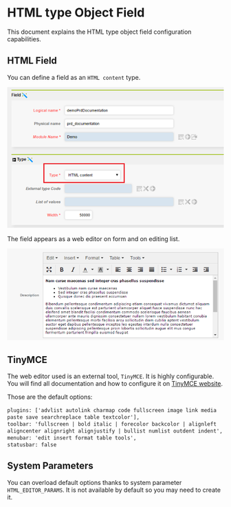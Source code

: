 HTML type Object Field
======================

This document explains the HTML type object field configuration capabilities.

HTML Field
----------

You can define a field as an `HTML content` type.

![](html-field-type.png)

The field appears as a web editor on form and on editing list.

![](html-field-display.png)


TinyMCE
-------
The web editor used is an external tool, `TinyMCE`. It is highly configurable. You will find all documentation and how to configure it on <a href="https://www.tinymce.com/docs/" target="_blank">TinyMCE website</a>.

Those are the default options:

	plugins: ['advlist autolink charmap code fullscreen image link media paste save searchreplace table textcolor'],
	toolbar: 'fullscreen | bold italic | forecolor backcolor | alignleft aligncenter alignright alignjustify | bullist numlist outdent indent',
	menubar: 'edit insert format table tools',
	statusbar: false

System Parameters
-----------------

You can overload default options thanks to system parameter `HTML_EDITOR_PARAMS`. It is not available by default so you may need to create it.



